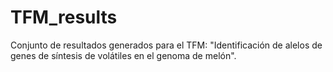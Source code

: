 # TFM_results
Conjunto de resultados generados para el TFM: "Identificación de alelos de genes de síntesis de volátiles en el genoma de melón".

